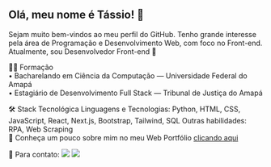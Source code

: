 ## Olá, meu nome é Tássio! 👋

Sejam muito bem-vindos ao meu perfil do GitHub.
Tenho grande interesse pela área de Programação e Desenvolvimento Web, com foco no Front-end.
Atualmente, sou Desenvolvedor Front-end 🎨

👨‍🎓 Formação
<br/>• Bacharelando em Ciência da Computação — Universidade Federal do Amapá
<br/>• Estagiário de Desenvolvimento Full Stack — Tribunal de Justiça do Amapá

🛠️ Stack Tecnológica
Linguagens e Tecnologias:
Python, HTML, CSS, JavaScript, React, Next.js, Bootstrap, Tailwind, SQL
Outras habilidades:
RPA, Web Scraping
<br/> 🚀 Conheça um pouco sobre mim no meu Web Portfólio <a href="https://26tassiofernandes.github.io/porfolio/" target="_blank">clicando aqui</a>

💬 Para contato:
 <a href="https://www.linkedin.com/in/tassiofernandes26/" target="_blank"><img src="https://img.shields.io/badge/-LinkedIn-%230077B5?style=for-the-badge&logo=linkedin&logoColor=white" target="_blank"></a>
 <a href="https://www.instagram.com/26tassio/" target="_blank"><img src="https://img.shields.io/badge/Instagram-E4405F?style=for-the-badge&logo=instagram&logoColor=white" target="_blank"></a>
